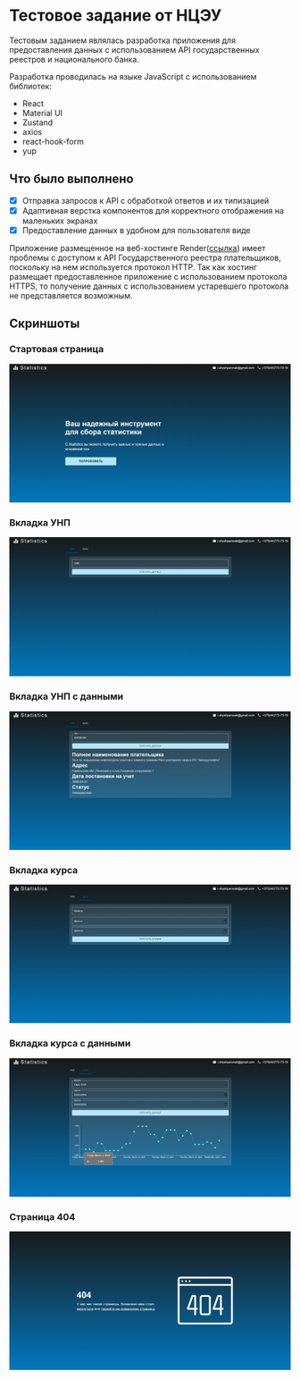 # Тестовое задание от НЦЭУ

Тестовым заданием являлась разработка приложения для предоставления
данных с использованием API государственных реестров и национального банка.

Разработка проводилась на языке JavaScript с использованием библиотек:

- React
- Material UI
- Zustand
- axios
- react-hook-form
- yup

## Что было выполнено

- [x] Отправка запросов к API с обработкой ответов и их типизацией
- [x] Адаптивная верстка компонентов для корректного отображения на маленьких экранах
- [x] Предоставление данных в удобном для пользователя виде

Приложение размещенное на веб-хостинге Render([ссылка](https://nces-task.onrender.com/)) имеет проблемы с доступом к API Государственного реестра плательщиков, поскольку на нем используется протокол HTTP. Так как хостинг размещает предоставленное приложение с использованием протокола HTTPS, то получение данных с использованием устаревшего протокола не представляется возможным.

## Скриншоты

### Стартовая страница

![Стартовая страница](/public/screenshots/landing-page.png?raw=true "Стартовая страница")

### Вкладка УНП

![Вкладка УНП](/public/screenshots/unp-tab.png?raw=true "Вкладка УНП")

### Вкладка УНП c данными

![Вкладка УНП c данными](/public/screenshots/unp-tab-data.png?raw=true "Вкладка УНП c данными")

### Вкладка курса

![Вкладка курса](/public/screenshots/rate-tab.png?raw=true "Вкладка курса")

### Вкладка курса c данными

![Вкладка курса c данными](/public/screenshots/rate-tab-data.png?raw=true "Вкладка курса c данными")

### Страница 404

![Страница 404](/public/screenshots/not-found-page.png?raw=true "Страница 404")
